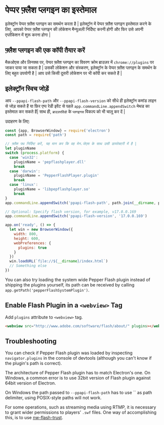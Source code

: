 # पेप्पर फ़्लैश प्लगइन का इस्तेमाल

इलेक्ट्रॉन पेप्पर फ़्लैश प्लगइन का समर्थन करता है | इलेक्ट्रॉन में पेप्पर फ़्लैश प्लगइन इस्तेमाल करने के लिए, आपको पेप्पर फ़्लैश प्लगइन की लोकेशन मैन्युअली निर्दिष्ट करनी होगी और फिर उसे अपनी एप्लीकेशन में शुरू करना होगा |

## फ़्लैश प्लगइन की एक कॉपी तैयार करें

मैकओएस और लिनक्स पर, पेप्पर फ़्लैश प्लगइन का विवरण क्रोम ब्राउज़र में `chrome://plugins` पर जाकर पाया जा सकता है | उसकी लोकेशन और संस्करण, इलेक्ट्रॉन के पेप्पर फ़्लैश प्लगइन के समर्थन के लिए बहुत उपयोगी है | आप उसे किसी दूसरी लोकेशन पर भी कॉपी कर सकते हैं |

## इलेक्ट्रॉन स्विच जोड़ें

आप `--ppapi-flash-path` और `--ppapi-flash-version` को सीधे ही इलेक्ट्रॉन कमांड लाइन से जोड़ सकते हैं या फ़िर एप्प रेडी इवेंट से पहले `app.commandLine.appendSwitch` मेथड का इस्तेमाल कर सकते हैं| साथ ही, `ब्राउज़रविंडो` के `प्लगइनस` विकल्प को भी चालू कर दें |

उदाहरण के लिए:

```javascript
const {app, BrowserWindow} = require('electron') 
const path = require('path') 

// फ़्लैश पथ निर्दिष्ट करें, यह मान कर कि वह मेन.जेएस के साथ उसी डायरेक्टरी में है |
let pluginName
switch (process.platform) {
  case 'win32':
    pluginName = 'pepflashplayer.dll'
    break
  case 'darwin':
    pluginName = 'PepperFlashPlayer.plugin'
    break
  case 'linux':
    pluginName = 'libpepflashplayer.so'
    break
}
app.commandLine.appendSwitch('ppapi-flash-path', path.join(__dirname, pluginName))

// Optional: Specify flash version, for example, v17.0.0.169
app.commandLine.appendSwitch('ppapi-flash-version', '17.0.0.169')

app.on('ready', () => {
  let win = new BrowserWindow({
    width: 800,
    height: 600,
    webPreferences: {
      plugins: true
    }
  })
  win.loadURL(`file://${__dirname}/index.html`)
  // Something else
})
```

You can also try loading the system wide Pepper Flash plugin instead of shipping the plugins yourself, its path can be received by calling `app.getPath('pepperFlashSystemPlugin')`.

## Enable Flash Plugin in a `<webview>` Tag

Add `plugins` attribute to `<webview>` tag.

```html
<webview src="http://www.adobe.com/software/flash/about/" plugins></webview>
```

## Troubleshooting

You can check if Pepper Flash plugin was loaded by inspecting `navigator.plugins` in the console of devtools (although you can't know if the plugin's path is correct).

The architecture of Pepper Flash plugin has to match Electron's one. On Windows, a common error is to use 32bit version of Flash plugin against 64bit version of Electron.

On Windows the path passed to `--ppapi-flash-path` has to use `` as path delimiter, using POSIX-style paths will not work.

For some operations, such as streaming media using RTMP, it is necessary to grant wider permissions to players’ `.swf` files. One way of accomplishing this, is to use [nw-flash-trust](https://github.com/szwacz/nw-flash-trust).